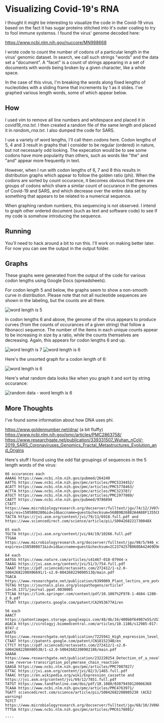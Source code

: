 # Visualizing Covid-19's RNA 
I thought it might be interesting to visualize the code in the Covid-19 virus based on the fact it has sugar proteins stitched into it's outer coating to try to fool immune systemss. I found the virus' genome decoded here:

https://www.ncbi.nlm.nih.gov/nuccore/MN988668

I wrote code to count the number of codons of a particular length in the virus' genomic dataset. In search, we call such strings "words" and the data set a "document". A "facet" is a count of strings appearing in a set of documents with words being broken by a given character, like a white space.

In the case of this virus, I'm breaking the words along fixed lengths of nucleotides with a sliding frame that increments by 1 as it slides. I've graphed various length words, some of which appear below.

## How
I used vim to remove all line numbers and whitespace and placed it in *covid19_rna.txt*. I then created a random file of the same length and placed it in *random_rna.txt*. I also dumped the code for SARS.

I use a variety of word lengths, I'll call them *codons* here. Codon lengths of 5, 4 and 3 result in graphs that I consider to be regular (ordered) in nature, but not necessarly odd looking. The expecation would be to see some codons have more popularity than others, such as words like "the" and "and" appear more frequently in text.

However, when I run with codon lengths of 6, 7 and 8 this results in distribution graphs which appear to follow the golden ratio (phi). When the codons are sorted by count occurance, it becomes obvious that there are groups of codons which share a similar count of occurance in the genomes of Covid-19 and SARS, and which decrease over the entire data set by something that appears to be related to a numerical sequence. 

When graphing random numbers, this sequencing is not observed. I intend to graph other ordered document (such as text and software code) to see if my code is somehow introducing the sequence.

## Running
You'll need to hack around a bit to run this. I'll work on making better later. For now you can see the output in the output folder.

## Graphs
These graphs were generated from the output of the code for various codon lengths using Google Docs (spreadsheets).

For codon length 5 and below, the graphs seem to show a non-smooth curve in distribution.  Please note that not all nucleotide sequences are shown in the labeling, but the counts are all there.

![word length is 5](https://github.com/kordless/covid19_viz/blob/master/pics/virus_graph_five.png?raw=true)

In codon lengths 6 and above, the genome of the virus appears to produce curves (from the counts of occurances of a given string) that follow a fibonacci sequence. The number of the items in each unique counts appear to be increasing in size by a ratio, while the counts themselves are decreasing. Again, this appears for codon lengths 6 and up.

![word length is 7](https://github.com/kordless/covid19_viz/blob/master/pics/virus_graph_seven.png?raw=true)
![word length is 6](https://github.com/kordless/covid19_viz/blob/master/pics/virus_graph_six.png?raw=true)

Here's the unsorted graph for a codon length of 6:

![word length is 6](https://github.com/kordless/covid19_viz/blob/master/pics/unsorted_virus_graph_six.png?raw=true)

Here's what random data looks like when you graph it and sort by string occurance:

![random data - word length is 6](https://github.com/kordless/covid19_viz/blob/master/pics/random_graph.png?raw=true)

## More Thoughts
I've found some information about how DNA uses phi.

https://www.goldennumber.net/dna/ (a bit fluffy)
https://www.ncbi.nlm.nih.gov/pmc/articles/PMC2863758/
https://www.researchgate.net/publication/339331507_Wuhan_nCoV-2019_SARS_Coronaviruses_Genomics_Fractal_Metastructures_Evolution_and_Origins

Here's stuff I found using the odd flat groupings of sequences in the 5 length words of the virus:

```
66 occurances each
AAAAG https://www.ncbi.nlm.nih.gov/pubmed/264240
AATTG https://www.ncbi.nlm.nih.gov/pmc/articles/PMC5334452/
ACATT https://www.ncbi.nlm.nih.gov/pmc/articles/PMC5778463/
ACTTA https://www.ncbi.nlm.nih.gov/pmc/articles/PMC323787/
ATGCT https://www.ncbi.nlm.nih.gov/pmc/articles/PMC2977869/
CAATT https://www.ncbi.nlm.nih.gov/pubmed/9786894
CTATT https://www.microbiologyresearch.org/docserver/fulltext/jgv/74/12/JV0740122539.pdf?expires=1585808280&id=id&accname=guest&checksum=568B9B26882A4A88F1355CEE1716DE5E
TACTA https://jvi.asm.org/content/jvi/79/11/6918.full.pdf and https://www.sciencedirect.com/science/article/pii/S004268221730048X

65 each
TGCTA https://jvi.asm.org/content/jvi/84/19/10266.full.pdf
TTGAA https://www.microbiologyresearch.org/docserver/fulltext/jgv/98/5/946_vir000758.pdf?expires=1585808671&id=id&accname=guest&checksum=2C2374257B060DA42469D9A1A838A096

64 each
AATGG https://www.nature.com/articles/s41467-018-07944-x
TAAAG https://jvi.asm.org/content/jvi/51/3/754.full.pdf
TAAAT https://pdf.sciencedirectassets.com/272412/1-s2.0-S0042682200X06691/1-s2.0-004268229090513Q/main.pdf
TGACA https://www.researchgate.net/publication/6399009_Plant_lectins_are_potent_inhibitors_of_coronaviruses_by_interfering_with_two_targets_in_the_viral_replication_cycle#pf3
TGTAG https://journals.plos.org/plospathogens/article?id=10.1371/journal.ppat.0030005
TTCAA https://link.springer.com/content/pdf/10.1007%2F978-1-4684-1280-2_6.pdf
TTGAT https://patents.google.com/patent/CA2953677A1/en

56 each
AAACT https://patentimages.storage.googleapis.com/48/4b/34/400b8f64987e55/US7888102.pdf
AGACA https://virologyj.biomedcentral.com/articles/10.1186/s12985-017-0747-z
AGATG https://www.researchgate.net/publication/7225941_High_expression_level_of_soluble_SARS_spike_protein_mediated_by_adenovirus_in_HEK293_cells
CTAAT https://patents.google.com/patent/CN1815234B/en
CTTCT https://pdf.sciencedirectassets.com/272412/1-s2.0-S0042682200X00530/1-s2.0-S0042682200902186/main.pdf
GAAAA https://www.researchgate.net/publication/232220254_Detection_of_a_novel_human_coronavirus_by_real-time_reverse-transcription_polymerase_chain_reaction
GAAGA https://www.ncbi.nlm.nih.gov/pmc/articles/PMC7087027/
GTTAC https://jvi.asm.org/content/jvi/82/3/1465.full.pdf
TAAAC https://en.wikipedia.org/wiki/Expression_cassette and https://jvi.asm.org/content/jvi/69/12/7851.full.pdf
TATGT https://www.tandfonline.com/doi/pdf/10.1080/03079450120066368
TCAAA https://www.ncbi.nlm.nih.gov/pmc/articles/PMC4763971/
TGATT sciencedirect.com/science/article/pii/S0042682208005230 (ACE2 warning)
TGTCT https://www.microbiologyresearch.org/docserver/fulltext/jgv/68/10/JV0680102639.pdf
TTTGA https://www.ncbi.nlm.nih.gov/pmc/articles/PMC6178081/

''''


